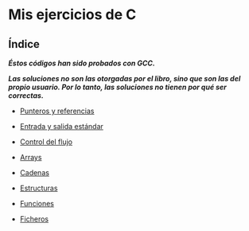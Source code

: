 # Mis ejercicios de C

## Índice

_**Éstos códigos han sido probados con GCC.**_

_**Las soluciones no son las otorgadas por el libro, sino que son las del propio
   usuario. Por lo tanto, las soluciones no tienen por qué ser correctas.**_

* [Punteros y referencias](https://github.com/lundrvs/C/blob/master/punt/README.md)

* [Entrada y salida estándar](https://github.com/lundrvs/C/blob/master/ES/README.md)

* [Control del flujo](https://github.com/Lundrvs/C/blob/master/cflu/README.md)

* [Arrays](https://github.com/lundrvs/C/blob/master/arr/README.md)

* [Cadenas](https://github.com/lundrvs/C/blob/master/cad/README.md)

* [Estructuras](https://github.com/lundrvs/C/blob/master/estr/README.md)

* [Funciones](https://github.com/Lundrvs/C/blob/master/fun/README.md)

* [Ficheros](https://github.com/Lundrvs/C/blob/master/fich/README.md)
